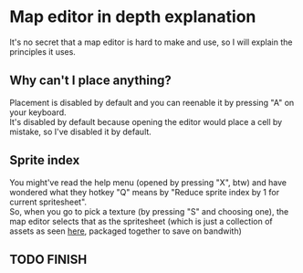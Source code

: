 # Map editor in depth explanation

It's no secret that a map editor is hard to make and use, so I will explain the principles it uses.

## Why can't I place anything?

Placement is disabled by default and you can reenable it by pressing "A" on your keyboard.  
It's disabled by default because opening the editor would place a cell by mistake, so I've disabled it by default.

## Sprite index

You might've read the help menu (opened by pressing "X", btw) and have wondered what they hotkey "Q" means by "Reduce sprite index by 1 for current spritesheet".  
So, when you go to pick a texture (by pressing "S" and choosing one), the map editor selects that as the spritesheet (which is just a collection of assets as seen [here](https://github.com/koneko/bastion-game/blob/main/public/assets/world/BgBigTiles.png), packaged together to save on bandwith)

## TODO FINISH
